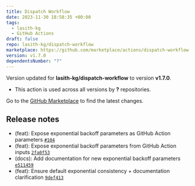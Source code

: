 ```yaml
---
title: Dispatch Workflow
date: 2023-11-30 18:58:35 +00:00
tags:
  - lasith-kg
  - GitHub Actions
draft: false
repo: lasith-kg/dispatch-workflow
marketplace: https://github.com/marketplace/actions/dispatch-workflow
version: v1.7.0
dependentsNumber: "?"
---
```



Version updated for **lasith-kg/dispatch-workflow** to version **v1.7.0**.
- This action is used across all versions by **?** repositories.

Go to the [GitHub Marketplace](https://github.com/marketplace/actions/dispatch-workflow) to find the latest changes.

## Release notes

- (feat): Expose exponential backoff parameters as GitHub Action parameters [`#104`](https://github.com/lasith-kg/dispatch-workflow/pull/104)
- (feat): Expose exponential backoff parameters from GitHub Action inputs [`2fa0f53`](https://github.com/lasith-kg/dispatch-workflow/commit/2fa0f5314a95d315441b8368d7589091a81543c2)
- (docs): Add documentation for new exponential backoff parameters [`e511459`](https://github.com/lasith-kg/dispatch-workflow/commit/e51145903211f4fdcd791e6057ee52af5af96034)
- (feat): Ensure default exponential consistency + documentation clarification [`9def413`](https://github.com/lasith-kg/dispatch-workflow/commit/9def4135fba0d5fc4bfa0c28c4c051d872ada7ec)
